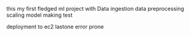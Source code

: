 this my first fledged ml project with
Data ingestion
data preprocessing
scaling
model making
test

deployment to ec2 lastone
error prone  
